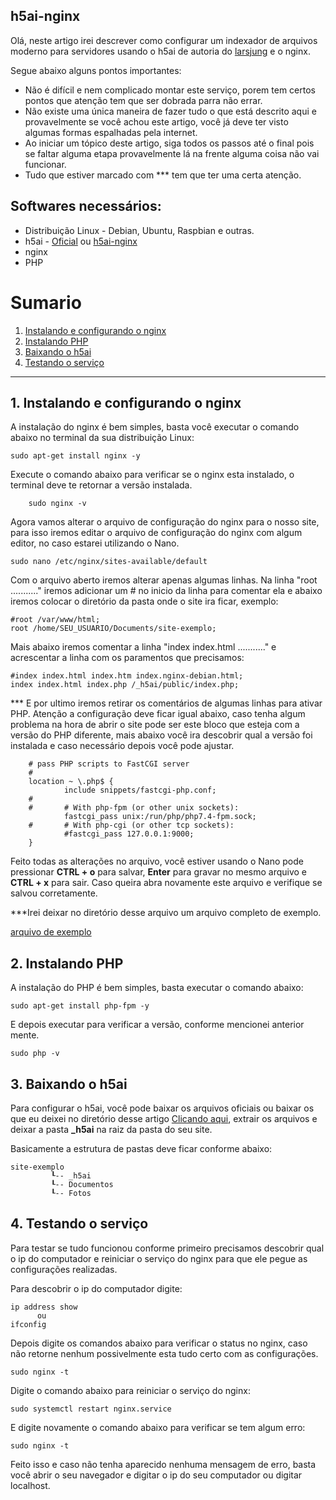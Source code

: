

h5ai-nginx 
-------------

Olá, neste artigo irei descrever como configurar um indexador de arquivos moderno para servidores usando o h5ai de autoria do [larsjung](https://larsjung.de/h5ai/) e o nginx.

Segue abaixo alguns pontos importantes:
*	Não é difícil e nem complicado montar este serviço, porem tem certos pontos que atenção tem que ser dobrada parra não errar.
*	Não existe uma única maneira de fazer tudo o que está descrito aqui e provavelmente se você achou este artigo, você já deve ter visto algumas formas espalhadas pela internet.
*	Ao iniciar um tópico deste artigo, siga todos os passos até o final pois se faltar alguma etapa provavelmente lá na frente alguma coisa não vai funcionar.
*	Tudo que estiver marcado com *** tem que ter uma certa atenção.

Softwares necessários:
-------------
*	Distribuição Linux - Debian, Ubuntu, Raspbian e outras.
*	h5ai - [Oficial](https://release.larsjung.de/h5ai/h5ai-0.30.0.zip) ou [h5ai-nginx](https://github.com/xxxBurNxxx/h5ai-nginx/raw/main/h5ai-0.30.0.zip)
*	nginx
*	PHP

# Sumario

1. [Instalando e configurando o nginx](#1)
2. [Instalando PHP](#2)
3. [Baixando o  h5ai](#3)
4. [Testando o serviço](#4)


-----------------------------------------------------------------------------------------------------------------------------------

## 1. Instalando e configurando o nginx <a name="1"></a>


A instalação do nginx é bem simples, basta você executar o comando abaixo no terminal da sua distribuição Linux:

 	sudo apt-get install nginx -y

Execute o comando abaixo para verificar se o nginx esta instalado, o terminal deve te retornar a versão instalada.
	
		sudo nginx -v

Agora vamos alterar o arquivo de configuração do nginx para o nosso site, para isso iremos editar o arquivo de configuração do nginx com algum editor, no caso estarei utilizando o Nano.

	sudo nano /etc/nginx/sites-available/default

Com o arquivo aberto iremos alterar apenas algumas linhas.
Na linha "root ..........." iremos adicionar um # no inicio da linha para comentar ela e abaixo iremos colocar o diretório da pasta onde o site ira ficar, exemplo:

	#root /var/www/html;
	root /home/SEU_USUARIO/Documents/site-exemplo;

Mais abaixo iremos comentar a linha "index index.html ..........." e acrescentar a linha com os paramentos que precisamos:

	#index index.html index.htm index.nginx-debian.html;
	index index.html index.php /_h5ai/public/index.php;

*** E por ultimo iremos retirar os comentários de algumas linhas para ativar PHP.
Atenção a configuração deve ficar igual abaixo, caso tenha algum problema na hora de abrir o site pode ser este bloco que esteja com a versão do PHP diferente, mais abaixo você ira descobrir qual a versão foi instalada e caso necessário depois você pode ajustar.

        # pass PHP scripts to FastCGI server
        #
        location ~ \.php$ {
                include snippets/fastcgi-php.conf;
        #
        #       # With php-fpm (or other unix sockets):
                fastcgi_pass unix:/run/php/php7.4-fpm.sock;
        #       # With php-cgi (or other tcp sockets):
                #fastcgi_pass 127.0.0.1:9000;
        }
        
Feito todas as alterações no arquivo, você estiver usando o Nano pode pressionar **CTRL + o** para salvar, **Enter** para gravar no mesmo arquivo e **CTRL + x** para sair. Caso queira abra novamente este arquivo e verifique se salvou corretamente.

***Irei deixar no diretório desse arquivo um arquivo completo de exemplo.

[arquivo de exemplo](https://github.com/xxxBurNxxx/h5ai-nginx/blob/main/arquivo-default)

## 2. Instalando PHP <a name="2"></a>

A instalação do PHP é bem simples, basta executar o comando abaixo:

	sudo apt-get install php-fpm -y

E depois executar para verificar a versão, conforme mencionei anterior mente.

	sudo php -v

## 3. Baixando o  h5ai <a name="3"></a>

Para configurar o h5ai, você pode baixar os arquivos oficiais ou baixar os que eu deixei no diretório desse artigo [Clicando aqui](https://github.com/xxxBurNxxx/h5ai-nginx/raw/main/h5ai-0.30.0.zip), extrair os arquivos e deixar a pasta **_h5ai** na raiz da pasta do seu site.

Basicamente a estrutura de pastas deve ficar conforme abaixo:

	site-exemplo
		     ┖-- _h5ai
		     ┖-- Documentos
		     ┖-- Fotos

## 4. Testando o serviço <a name="4"></a>

Para testar se tudo funcionou conforme primeiro precisamos descobrir qual o ip do computador e reiniciar o serviço do nginx para que ele pegue as configurações realizadas.

Para descobrir o ip do computador digite:
	
	ip address show
	      ou
	ifconfig

Depois digite os comandos abaixo para verificar o status no nginx, caso não retorne nenhum possivelmente esta tudo certo com as configurações.

	sudo nginx -t

Digite o comando abaixo para reiniciar o serviço do nginx:

	sudo systemctl restart nginx.service
	
E digite novamente o comando abaixo para verificar se tem algum erro:

	sudo nginx -t

Feito isso e caso não tenha aparecido nenhuma mensagem de erro, basta você abrir o seu navegador e digitar o ip do seu computador ou digitar localhost.
